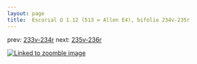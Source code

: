 ```yaml
---
layout: page
title:  Escorial Ω 1.12 (513 = Allen E4), bifolio 234v-235r
---
```


prev: [233v-234r](../233v-234r/) next: [235v-236r](../235v-236r/)



[![Linked to zoomble image](http://www.homermultitext.org/iipsrv?IIIF=/project/homer/pyramidal/deepzoom/hmt/e3bifolio/v1/E3_234v_235r.tif/full/2000,/0/default.jpg)](http://www.homermultitext.org/ict2/?urn=urn:cite2:hmt:e3bifolio.v1:E3_234v_235r)

